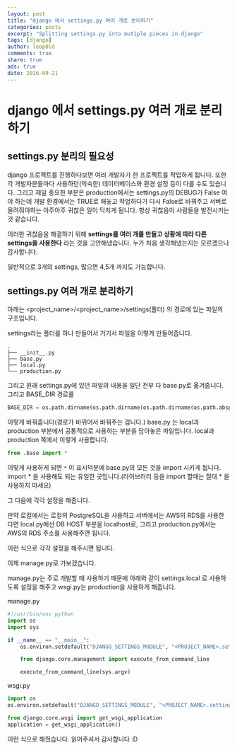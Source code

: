 ```yaml
---
layout: post
title: "django 에서 settings.py 여러 개로 분리하기"
categories: posts
excerpt: "Splitting settings.py into mutiple pieces in django"
tags: [django]
author: leop0ld
comments: true
share: true
ads: true
date: 2016-09-21
---
```


django 에서 settings.py 여러 개로 분리하기
=====

## settings.py 분리의 필요성
django 프로젝트를 진행하다보면 여러 개발자가 한 프로젝트를 작업하게 됩니다.
또한 각 개발자분들마다 사용하던(익숙한) 데이터베이스와 환경 설정 등이 다를 수도 있습니다.
그리고 제일 중요한 부분은 production에서는 settings.py의 DEBUG가 False 여야 하는데 개발 환경에서는 TRUE로 해놓고 작업하다가 다시 False로 바꿔주고 서버로 올려줘야하는 아주아주 귀찮은 일이 닥치게 됩니다.
항상 귀찮음이 사람들을 발전시키는 것 같습니다.

이러한 귀찮음을 해결하기 위해 **settings를 여러 개를 만들고 상황에 따라 다른 settings을 사용한다** 라는 것을 고안해냈습니다.
누가 처음 생각해냈는지는 모르겠으나 감사합니다.

일반적으로 3개의 settings, 많으면 4,5개 까지도 가능합니다.

## settings.py 여러 개로 분리하기

아래는 <project_name>/<project_name>/settings(폴더) 의 경로에 있는 파일의 구조입니다.

settings라는 폴더를 하나 만들어서 거기서 파일을 이렇게 만들어줍니다. 

```shell
.
├── __init__.py
├── base.py
├── local.py
└── production.py
```

그리고 원래 settings.py에 있던 파일의 내용을 일단 전부 다 base.py로 옮겨줍니다.
그리고 BASE_DIR 경로를 

```python
BASE_DIR = os.path.dirname(os.path.dirname(os.path.dirname(os.path.abspath(__file__))))
```

이렇게 바꿔줍니다(경로가 바뀌어서 바꿔주는 겁니다.)
base.py 는 local과 production 부분에서 공통적으로 사용하는 부분을 담아놓은 파일입니다.
local과 production 쪽에서 이렇게 사용합니다.

<script async src="//pagead2.googlesyndication.com/pagead/js/adsbygoogle.js"></script>
<ins class="adsbygoogle"
     style="display:block; text-align:center;"
     data-ad-format="fluid"
     data-ad-layout="in-article"
     data-ad-client="ca-pub-1864899826477546"
     data-ad-slot="2703362319"></ins>
<script>
     (adsbygoogle = window.adsbygoogle || []).push({});
</script>

```python
from .base import *
```

이렇게 사용하게 되면 `*` 이 표시덕분에 base.py의 모든 것을 import 시키게 됩니다.
import * 을 사용해도 되는 유일한 곳입니다.(라이브러리 등을 import 할때는 절대 * 을 사용하지 마세요)

그 다음에 각각 설정을 해줍니다.

만약 로컬에서는 로컬의 PostgreSQL을 사용하고 서버에서는 AWS의 RDS를 사용한다면 local.py에선 DB HOST 부분을 localhost로, 그리고 production.py에서는 AWS의 RDS 주소를 사용해주면 됩니다.

이런 식으로 각각 설정을 해주시면 됩니다.

이제 manage.py로 가보겠습니다.

manage.py는 주로 개발할 때 사용하기 때문에 아래와 같이 settings.local 로 사용하도록 설정을 해주고 wsgi.py는 production을 사용하게 해줍니다.

manage.py

```python
#!/usr/bin/env python
import os
import sys

if __name__ == "__main__":
    os.environ.setdefault("DJANGO_SETTINGS_MODULE", "<PROJECT_NAME>.settings.local")

    from django.core.management import execute_from_command_line

    execute_from_command_line(sys.argv)
```

wsgi.py

```python
import os
os.environ.setdefault("DJANGO_SETTINGS_MODULE", "<PROJECT_NAME>.settings.production")

from django.core.wsgi import get_wsgi_application
application = get_wsgi_application()
```

이런 식으로 해줬습니다.
읽어주셔서 감사합니다 :D
